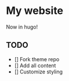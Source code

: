 # My website

Now in hugo!

## TODO
- [] Fork theme repo
- [] Add all content
- [] Customize styling